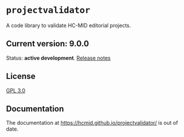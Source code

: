 # `projectvalidator`

A code library to validate HC-MID editorial projects.


## Current version: 9.0.0

Status:  **active development**. [Release notes](releases.md)

## License

[GPL 3.0](http://www.opensource.org/licenses/gpl-3.0.html)

## Documentation

The documentation at  <https://hcmid.github.io/projectvalidator/> is out of date.
